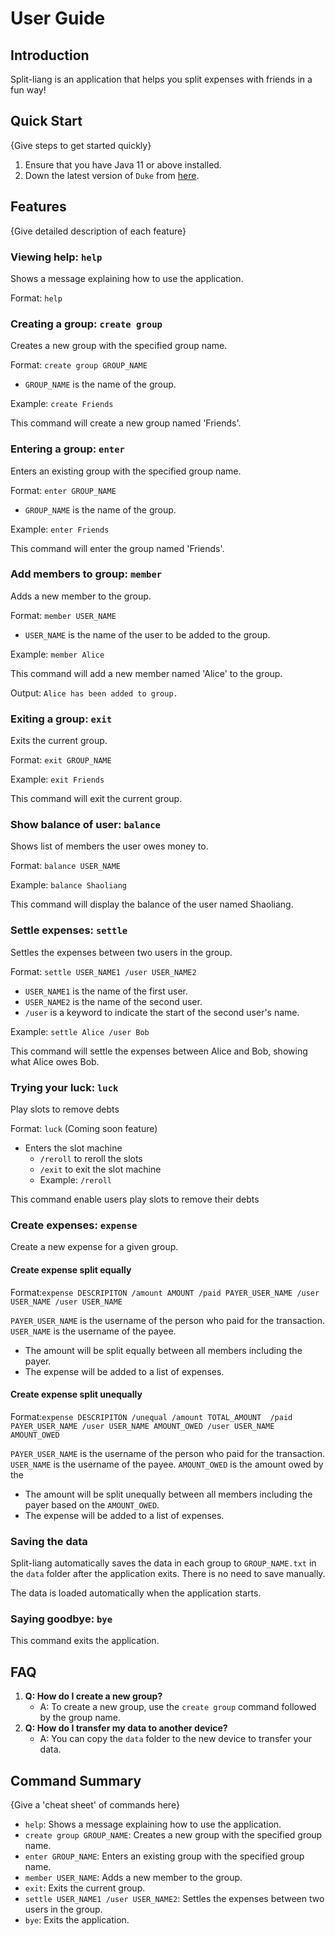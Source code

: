 # User Guide

## Introduction

Split-liang is an application that helps you split expenses with friends in a fun way!


## Quick Start

{Give steps to get started quickly}

1. Ensure that you have Java 11 or above installed.
1. Down the latest version of `Duke` from [here](http://link.to/duke).

## Features 

{Give detailed description of each feature}

### Viewing help: `help`
Shows a message explaining how to use the application.

Format: `help`

### Creating a group: `create group`

Creates a new group with the specified group name.

Format: `create group GROUP_NAME`

- `GROUP_NAME` is the name of the group.

Example: `create Friends`

This command will create a new group named 'Friends'.

### Entering a group: `enter`

Enters an existing group with the specified group name.

Format: `enter GROUP_NAME`

- `GROUP_NAME` is the name of the group.

Example: `enter Friends`

This command will enter the group named 'Friends'.

### Add members to group: `member`

Adds a new member to the group.

Format: `member USER_NAME`
- `USER_NAME` is the name of the user to be added to the group. 

Example: `member Alice`

This command will add a new member named 'Alice' to the group.

Output: `Alice has been added to group.`


### Exiting a group: `exit`

Exits the current group.

Format: `exit GROUP_NAME`

Example: `exit Friends`

This command will exit the current group.

### Show balance of user: `balance`

Shows list of members the user owes money to.

Format: `balance USER_NAME`

Example: `balance Shaoliang`

This command will display the balance of the user named Shaoliang.

### Settle expenses: `settle`

Settles the expenses between two users in the group.

Format: `settle USER_NAME1 /user USER_NAME2`

- `USER_NAME1` is the name of the first user.
- `USER_NAME2` is the name of the second user.
- `/user` is a keyword to indicate the start of the second user's name.

Example: `settle Alice /user Bob`

This command will settle the expenses between Alice and Bob, showing what Alice owes Bob.

### Trying your luck: `luck`

Play slots to remove debts

Format: `luck` (Coming soon feature)

- Enters the slot machine 
  - `/reroll` to reroll the slots
  - `/exit` to exit the slot machine
  - Example: `/reroll`

This command enable users play slots to remove their debts

### Create expenses: `expense`

Create a new expense for a given group.

#### Create expense split equally
Format:`expense DESCRIPITON /amount AMOUNT /paid PAYER_USER_NAME /user USER_NAME /user USER_NAME`

`PAYER_USER_NAME` is the username of the person who paid for the transaction.
`USER_NAME` is the username of the payee.

- The amount will be split equally between all members including the payer.
- The expense will be added to a list of expenses.

#### Create expense split unequally
Format:`expense DESCRIPITON /unequal /amount TOTAL_AMOUNT 
/paid PAYER_USER_NAME /user USER_NAME AMOUNT_OWED /user USER_NAME AMOUNT_OWED`

`PAYER_USER_NAME` is the username of the person who paid for the transaction.
`USER_NAME` is the username of the payee.
`AMOUNT_OWED` is the amount owed by the 

- The amount will be split unequally between all members including the payer based on the `AMOUNT_OWED`.
- The expense will be added to a list of expenses.

### Saving the data

Split-liang automatically saves the data in each group to `GROUP_NAME.txt` in the `data` folder after the application exits. There is no need to save manually.

The data is loaded automatically when the application starts.

### Saying goodbye: `bye`

This command exits the application.


## FAQ

1. **Q: How do I create a new group?**
   - A: To create a new group, use the `create group` command followed by the group name.
2. **Q: How do I transfer my data to another device?**
   - A: You can copy the `data` folder to the new device to transfer your data. 

## Command Summary

{Give a 'cheat sheet' of commands here}

- `help`: Shows a message explaining how to use the application.
- `create group GROUP_NAME`: Creates a new group with the specified group name.
- `enter GROUP_NAME`: Enters an existing group with the specified group name.
- `member USER_NAME`: Adds a new member to the group.
- `exit`: Exits the current group.
- `settle USER_NAME1 /user USER_NAME2`: Settles the expenses between two users in the group.
- `bye`: Exits the application.